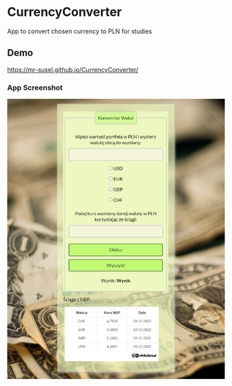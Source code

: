 # CurrencyConverter
App to convert chosen currency to PLN for studies

## Demo

https://mr-susel.github.io/CurrencyConverter/

### App Screenshot

![Screen from app to convert some currencies](https://github.com/Mr-SuSeL/CurrencyConverter/blob/main/img/screen.png)
